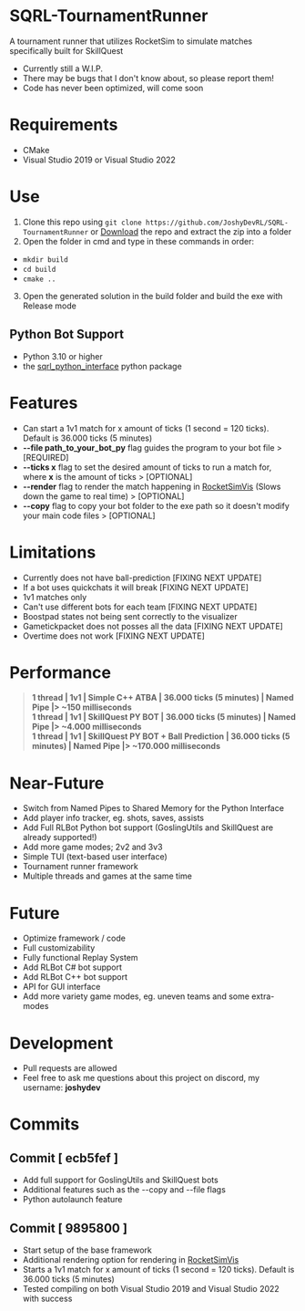 # SQRL-TournamentRunner
A tournament runner that utilizes RocketSim to simulate matches specifically built for SkillQuest
- Currently still a W.I.P.
- There may be bugs that I don't know about, so please report them!
- Code has never been optimized, will come soon

# Requirements
- CMake
- Visual Studio 2019 or Visual Studio 2022

# Use
1. Clone this repo using `git clone https://github.com/JoshyDevRL/SQRL-TournamentRunner` or [Download](https://github.com/JoshyDevRL/SQRL-TournamentRunner/archive/refs/heads/main.zip) the repo and extract the zip into a folder
2. Open the folder in cmd and type in these commands in order:
  - `mkdir build`
  - `cd build`
  - `cmake ..`
3. Open the generated solution in the build folder and build the exe with Release mode

## Python Bot Support
- Python 3.10 or higher
- the [sqrl_python_interface](https://pypi.org/project/sqrl-python-interface) python package

# Features
- Can start a 1v1 match for x amount of ticks (1 second = 120 ticks). Default is 36.000 ticks (5 minutes)
- **--file path_to_your_bot_py** flag guides the program to your bot file > [REQUIRED]
- **--ticks x** flag to set the desired amount of ticks to run a match for, where **x** is the amount of ticks > [OPTIONAL]
- **--render** flag to render the match happening in [RocketSimVis](https://github.com/ZealanL/RocketSimVis) (Slows down the game to real time) > [OPTIONAL]
- **--copy** flag to copy your bot folder to the exe path so it doesn't modify your main code files > [OPTIONAL]

# Limitations
- Currently does not have ball-prediction [FIXING NEXT UPDATE]
- If a bot uses quickchats it will break [FIXING NEXT UPDATE]
- 1v1 matches only
- Can't use different bots for each team [FIXING NEXT UPDATE]
- Boostpad states not being sent correctly to the visualizer
- Gametickpacket does not posses all the data [FIXING NEXT UPDATE]
- Overtime does not work [FIXING NEXT UPDATE]

# Performance
> **1 thread | 1v1 | Simple C++ ATBA | 36.000 ticks (5 minutes) | Named Pipe |> ~150 milliseconds**\
> **1 thread | 1v1 | SkillQuest PY BOT | 36.000 ticks (5 minutes) | Named Pipe |> ~4.000 milliseconds**\
> **1 thread | 1v1 | SkillQuest PY BOT + Ball Prediction | 36.000 ticks (5 minutes) | Named Pipe |> ~170.000 milliseconds**

# Near-Future
- Switch from Named Pipes to Shared Memory for the Python Interface
- Add player info tracker, eg. shots, saves, assists
- Add Full RLBot Python bot support (GoslingUtils and SkillQuest are already supported!)
- Add more game modes; 2v2 and 3v3
- Simple TUI (text-based user interface)
- Tournament runner framework
- Multiple threads and games at the same time

# Future
- Optimize framework / code
- Full customizability
- Fully functional Replay System
- Add RLBot C# bot support
- Add RLBot C++ bot support
- API for GUI interface
- Add more variety game modes, eg. uneven teams and some extra-modes

# Development
- Pull requests are allowed
- Feel free to ask me questions about this project on discord, my username: **joshydev**

# Commits

## Commit [ ecb5fef ]
- Add full support for GoslingUtils and SkillQuest bots
- Additional features such as the --copy and --file flags
- Python autolaunch feature

## Commit [ 9895800 ]
- Start setup of the base framework
- Additional rendering option for rendering in [RocketSimVis](https://github.com/ZealanL/RocketSimVis)
- Starts a 1v1 match for x amount of ticks (1 second = 120 ticks). Default is 36.000 ticks (5 minutes)
- Tested compiling on both Visual Studio 2019 and Visual Studio 2022 with success
